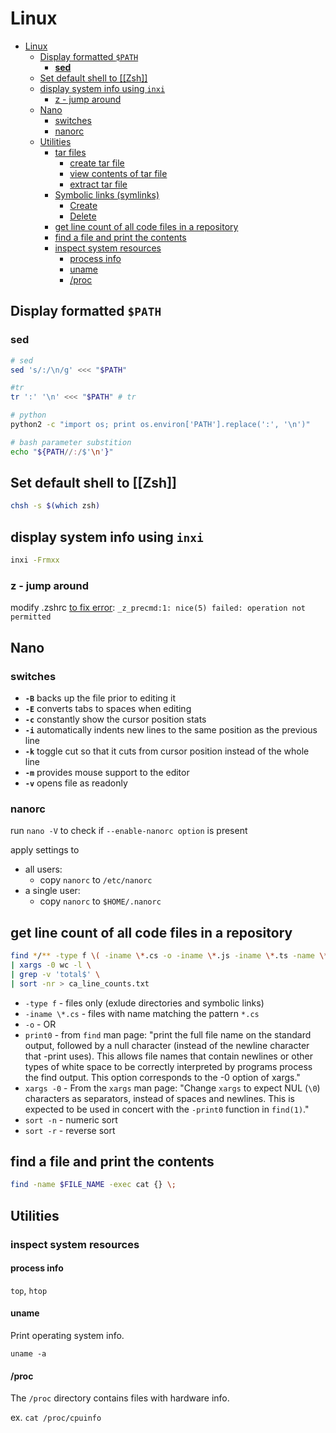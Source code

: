 # Linux

- [Linux](#linux)
  - [Display formatted `$PATH`](#display-formatted-path)
    - [**sed**](#sed)
  - [Set default shell to [[Zsh]]](#set-default-shell-to-zsh)
  - [display system info using `inxi`](#display-system-info-using-inxi)
    - [z - jump around](#z---jump-around)
  - [Nano](#nano)
    - [switches](#switches)
    - [nanorc](#nanorc)
  - [Utilities](#utilities)
    - [tar files](#tar-files)
      - [create tar file](#create-tar-file)
      - [view contents of tar file](#view-contents-of-tar-file)
      - [extract tar file](#extract-tar-file)
    - [Symbolic links (symlinks)](#symbolic-links-symlinks)
      - [Create](#create)
      - [Delete](#delete)
    - [get line count of all code files in a repository](#get-line-count-of-all-code-files-in-a-repository)
    - [find a file and print the contents](#find-a-file-and-print-the-contents)
    - [inspect system resources](#inspect-system-resources)
      - [process info](#process-info)
      - [uname](#uname)
      - [/proc](#proc)

## Display formatted `$PATH`

### **sed**

```bash
# sed
sed 's/:/\n/g' <<< "$PATH"

#tr
tr ':' '\n' <<< "$PATH" # tr

# python
python2 -c "import os; print os.environ['PATH'].replace(':', '\n')"

# bash parameter substition
echo "${PATH//:/$'\n'}"
```

## Set default shell to [[Zsh]]

```bash
chsh -s $(which zsh)
```

## display system info using `inxi`

```bash
inxi -Frmxx
```

### z - jump around

modify .zshrc [to fix error](https://github.com/rupa/z/issues/230#issuecomment-362297213): `_z_precmd:1: nice(5) failed: operation not permitted`

## Nano

### switches

- **`-B`** backs up the file prior to editing it
- **`-E`** converts tabs to spaces when editing
- **`-c`** constantly show the cursor position stats
- **`-i`** automatically indents new lines to the same position as the previous line
- **`-k`** toggle cut so that it cuts from cursor position instead of the whole line
- **`-m`** provides mouse support to the editor
- **`-v`** opens file as readonly

### nanorc

run `nano -V` to check if `--enable-nanorc option` is present

apply settings to

- all users:
  - copy `nanorc` to `/etc/nanorc`
- a single user:
  - copy `nanorc` to `$HOME/.nanorc`

## get line count of all code files in a repository

```bash
find */** -type f \( -iname \*.cs -o -iname \*.js -iname \*.ts -name \*.cshtml \) -print0 \
| xargs -0 wc -l \
| grep -v 'total$' \
| sort -nr > ca_line_counts.txt
```

- `-type f` - files only (exlude directories and symbolic links)
- `-iname \*.cs` - files with name matching the pattern `*.cs`
- `-o` - OR
- `print0` - from `find` man page: "print the full file name on the standard output, followed by a null character (instead of
  the newline character that -print uses). This allows file names that contain newlines or other types of white space to be correctly interpreted by programs process the find output. This option corresponds to the -0 option of xargs."
- `xargs -0` - From the `xargs` man page: "Change `xargs` to expect NUL (`\0`) characters as separators, instead of spaces and newlines. This is expected to be used in concert with the `-print0` function in `find(1)`."
- `sort -n` - numeric sort
- `sort -r` - reverse sort

## find a file and print the contents

```bash
find -name $FILE_NAME -exec cat {} \;
```

## Utilities

### inspect system resources

#### process info

`top`, `htop`

#### uname

Print operating system info.

`uname -a`

#### /proc

The `/proc` directory contains files with hardware info.

ex. `cat /proc/cpuinfo`
